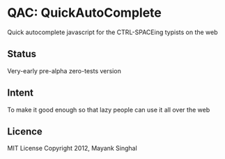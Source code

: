 QAC: QuickAutoComplete
======================

Quick autocomplete javascript for the CTRL-SPACEing typists on the web

Status
------
Very-early pre-alpha zero-tests version

Intent
------
To make it good enough so that lazy people can use it all over the web

Licence
----------
MIT License 
Copyright 2012, Mayank Singhal